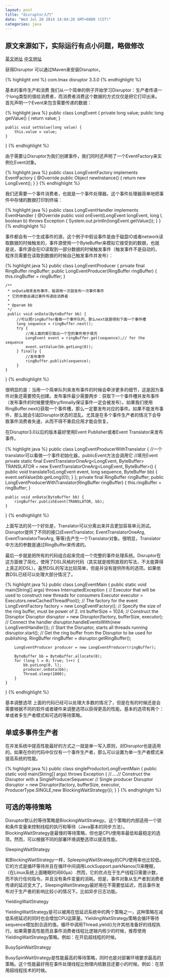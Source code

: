 ```yaml
---
layout: post
title: "disruptor入门"
date: "Wed Jul 28 2014 14:04:26 GMT+0800 (CST)"
categories: java
---
```


原文来源如下，实际运行有点小问题，略做修改
-----------------------
[英文地址](https://github.com/LMAX-Exchange/disruptor/wiki/Getting-Started)
[中文地址](http://ifeve.com/disruptor-getting-started/)

获得Disruptor
可以通过Maven来安装Disruptor。

{% highlight xml %}
<dependency>
    <groupId>com.lmax</groupId>
    <artifactId>disruptor</artifactId>
    <version>3.3.0</version>
</dependency>
{% endhighlight %}

基本的事件生产和消费
我们从一个简单的例子开始学习Disruptor：生产者传递一个long类型的值给消费者，而消费者消费这个数据的方式仅仅是把它打印出来。首先声明一个Event来包含需要传递的数据：

{% highlight java %}
public class LongEvent {
    private long value;
    public long getValue() {
        return value;
    }

    public void setValue(long value) {
        this.value = value;
    }
}
{% endhighlight %}

由于需要让Disruptor为我们创建事件，我们同时还声明了一个EventFactory来实例化Event对象。

{% highlight java %}
public class LongEventFactory implements EventFactory {
    @Override
    public Object newInstance() {
        return new LongEvent();
    }
}
{% endhighlight %}

我们还需要一个事件消费者，也就是一个事件处理器。这个事件处理器简单地把事件中存储的数据打印到终端：

{% highlight java %}
public class LongEventHandler implements EventHandler<LongEvent> {
    @Override
    public void onEvent(LongEvent longEvent, long l, boolean b) throws Exception {
        System.out.println(longEvent.getValue());
    }
}
{% endhighlight %}

事件都会有一个生成事件的源，这个例子中假设事件是由于磁盘IO或者network读取数据的时候触发的，事件源使用一个ByteBuffer来模拟它接受到的数据，也就是说，事件源会在IO读取到一部分数据的时候触发事件（触发事件不是自动的，程序员需要在读取到数据的时候自己触发事件并发布）：


{% highlight java %}
public class LongEventProducer {
    private final RingBuffer<LongEvent> ringBuffer;
    public LongEventProducer(RingBuffer<LongEvent> ringBuffer) {
        this.ringBuffer = ringBuffer;
    }

    /**
     * onData用来发布事件，每调用一次就发布一次事件事件
     * 它的参数会通过事件传递给消费者
     *
     * @param bb
     */
     public void onData(ByteBuffer bb) {
         //可以把ringBuffer看做一个事件队列，那么next就是得到下面一个事件槽
         long sequence = ringBuffer.next();
         try {
             //用上面的索引取出一个空的事件用于填充
             LongEvent event = ringBuffer.get(sequence);// for the sequence
             event.setValue(bb.getLong(0));
         } finally {
             //发布事件
             ringBuffer.publish(sequence);
         }
    }
}
{% endhighlight %}

很明显的是：当用一个简单队列来发布事件的时候会牵涉更多的细节，这是因为事件对象还需要预先创建。发布事件最少需要两步：获取下一个事件槽并发布事件（发布事件的时候要使用try/finnally保证事件一定会被发布）。如果我们使用RingBuffer.next()获取一个事件槽，那么一定要发布对应的事件。如果不能发布事件，那么就会引起Disruptor状态的混乱。尤其是在多个事件生产者的情况下会导致事件消费者失速，从而不得不重启应用才能会恢复。

在Disruptor3.0以后的版本最好使用Event Publisher或者Event Translator来发布事件。

{% highlight java %}
public class LongEventProducerWithTranslator {
    //一个translator可以看做一个事件初始化器，publicEvent方法会调用它
    //填充Event
    private static final EventTranslatorOneArg<LongEvent, ByteBuffer> TRANSLATOR =
        new EventTranslatorOneArg<LongEvent, ByteBuffer>() {
            public void translateTo(LongEvent event, long sequence, ByteBuffer bb) {
                event.setValue(bb.getLong(0));
            }
        };
    private final RingBuffer<LongEvent> ringBuffer;
    public LongEventProducerWithTranslator(RingBuffer<LongEvent> ringBuffer) {
        this.ringBuffer = ringBuffer;
    }

    public void onData(ByteBuffer bb) {
        ringBuffer.publishEvent(TRANSLATOR, bb);
    }
}
{% endhighlight %}

上面写法的另一个好处是，Translator可以分离出来并且更加容易单元测试。Disruptor提供了不同的接口(EventTranslator, EventTranslatorOneArg, EventTranslatorTwoArg, 等等)去产生一个Translator对象。很明显，Translator中方法的参数是通过RingBuffer来传递的。


最后一步就是把所有的代码组合起来完成一个完整的事件处理系统。Disruptor在这方面做了简化，使用了DSL风格的代码（其实就是按照直观的写法，不太能算得上真正的DSL）。虽然DSL的写法比较简单，但是并没有提供所有的选项。如果依靠DSL已经可以处理大部分情况了。


{% highlight java %}
public class LongEventMain {
    public static void main(String[] args) throws InterruptedException {
        // Executor that will be used to construct new threads for consumers
        Executor executor = Executors.newCachedThreadPool();
        // The factory for the event
        LongEventFactory factory = new LongEventFactory();
        // Specify the size of the ring buffer, must be power of 2.
        int bufferSize = 1024;
        // Construct the Disruptor
        Disruptor<LongEvent> disruptor = new Disruptor<LongEvent>(factory, bufferSize, executor);
        // Connect the handler
        disruptor.handleEventsWith(new LongEventHandler());
        // Start the Disruptor, starts all threads running
        disruptor.start();
        // Get the ring buffer from the Disruptor to be used for publishing.
        RingBuffer<LongEvent> ringBuffer = disruptor.getRingBuffer();

        LongEventProducer producer = new LongEventProducer(ringBuffer);

        ByteBuffer bb = ByteBuffer.allocate(8);
        for (long l = 0; true; l++) {
            bb.putLong(0, l);
            producer.onData(bb);
            Thread.sleep(1000);
        }
    }
}
{% endhighlight %}

基本调整选项
上面的代码已经可以处理大多数的情况了，但是在有的时候还是会需要根据不同的软件或者硬件来调整选项以获得更高的性能。基本的选项有两个：单或者多生产者模式和可选的等待策略。

单或多事件生产者
--------------

在并发系统中提高性能最好的方式之一就是单一写入原则，对Disruptor也是适用的。如果在你的代码中仅仅有一个事件生产者，那么可以设置为单一生产者模式来提高系统的性能。


{% highlight java %}
public class singleProductorLongEventMain {
    public static void main(String[] args) throws Exception {
        //.....// Construct the Disruptor with a SingleProducerSequencer
        // Single producer
        Disruptor<LongEvent> disruptor = new Disruptor(factory, bufferSize,
                executor, ProducerType.SINGLE,new BlockingWaitStrategy());
    }
}
{% endhighlight %}

可选的等待策略
------------

Disruptor默认的等待策略是BlockingWaitStrategy。这个策略的内部适用一个锁和条件变量来控制线程的执行和等待（Java基本的同步方法）。BlockingWaitStrategy是最慢的等待策略，但也是CPU使用率最低和最稳定的选项。然而，可以根据不同的部署环境调整选项以提高性能。

SleepingWaitStrategy

和BlockingWaitStrategy一样，SpleepingWaitStrategy的CPU使用率也比较低。它的方式是循环等待并且在循环中间调用LockSupport.parkNanos(1)来睡眠，（在Linux系统上面睡眠时间60µs）.然而，它的优点在于生产线程只需要计数，而不执行任何指令。并且没有条件变量的消耗。但是，事件对象从生产者到消费者传递的延迟变大了。SleepingWaitStrategy最好用在不需要低延迟，而且事件发布对于生产者的影响比较小的情况下。比如异步日志功能。

YieldingWaitStrategy

YieldingWaitStrategy是可以被用在低延迟系统中的两个策略之一，这种策略在减低系统延迟的同时也会增加CPU运算量。YieldingWaitStrategy策略会循环等待sequence增加到合适的值。循环中调用Thread.yield()允许其他准备好的线程执行。如果需要高性能而且事件消费者线程比逻辑内核少的时候，推荐使用YieldingWaitStrategy策略。例如：在开启超线程的时候。

BusySpinWaitStrategy

BusySpinWaitStrategy是性能最高的等待策略，同时也是对部署环境要求最高的策略。这个性能最好用在事件处理线程比物理内核数目还要小的时候。例如：在禁用超线程技术的时候。
